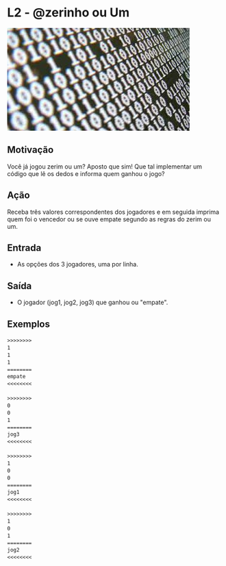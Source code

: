# L2 - @zerinho ou Um

![_](cover.jpg)

## Motivação

Você já jogou zerim ou um? Aposto que sim!
Que tal implementar um código que lê os dedos e informa quem ganhou o jogo?

## Ação

Receba três valores correspondentes dos jogadores e em seguida imprima quem foi o vencedor ou se ouve empate segundo as regras do zerim ou um.

## Entrada

* As opções dos 3 jogadores, uma por linha.

## Saída

* O jogador (jog1, jog2, jog3) que ganhou ou "empate".

## Exemplos

``` txt
>>>>>>>>
1
1
1
========
empate
<<<<<<<<

>>>>>>>>
0
0
1
========
jog3
<<<<<<<<

>>>>>>>>
1
0
0
========
jog1
<<<<<<<<

>>>>>>>>
1
0
1
========
jog2
<<<<<<<<
```
